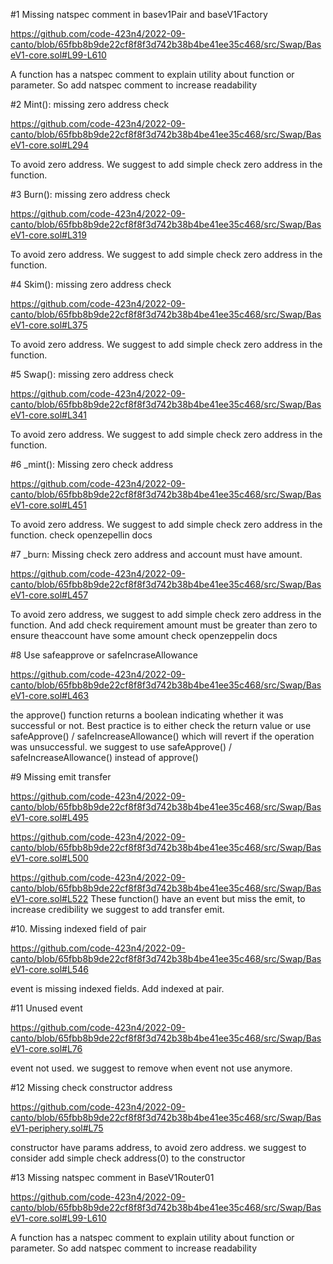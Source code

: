 #1 Missing natspec comment in basev1Pair and baseV1Factory

https://github.com/code-423n4/2022-09-canto/blob/65fbb8b9de22cf8f8f3d742b38b4be41ee35c468/src/Swap/BaseV1-core.sol#L99-L610

A function has a natspec comment to explain utility about function or parameter. So add natspec comment to increase readability

#2 Mint(): missing zero address check

https://github.com/code-423n4/2022-09-canto/blob/65fbb8b9de22cf8f8f3d742b38b4be41ee35c468/src/Swap/BaseV1-core.sol#L294

To avoid zero address. We suggest to add simple check zero address in the function.

#3 Burn(): missing zero address check 

https://github.com/code-423n4/2022-09-canto/blob/65fbb8b9de22cf8f8f3d742b38b4be41ee35c468/src/Swap/BaseV1-core.sol#L319

To avoid zero address. We suggest to add simple check zero address in the function.

#4 Skim(): missing zero address check 

https://github.com/code-423n4/2022-09-canto/blob/65fbb8b9de22cf8f8f3d742b38b4be41ee35c468/src/Swap/BaseV1-core.sol#L375

To avoid zero address. We suggest to add simple check zero address in the function.

#5 Swap(): missing zero address check 

https://github.com/code-423n4/2022-09-canto/blob/65fbb8b9de22cf8f8f3d742b38b4be41ee35c468/src/Swap/BaseV1-core.sol#L341

To avoid zero address. We suggest to add simple check zero address in the function.

#6 _mint(): Missing zero check address

https://github.com/code-423n4/2022-09-canto/blob/65fbb8b9de22cf8f8f3d742b38b4be41ee35c468/src/Swap/BaseV1-core.sol#L451

To avoid zero address. We suggest to add simple check zero address in the function. check openzepellin docs

#7 _burn: Missing check zero address and account must have amount.

https://github.com/code-423n4/2022-09-canto/blob/65fbb8b9de22cf8f8f3d742b38b4be41ee35c468/src/Swap/BaseV1-core.sol#L457

To avoid zero address, we suggest to add simple check zero address in the function. 
And add check requirement amount must be greater than zero to ensure theaccount have some amount
check openzeppelin docs 

#8 Use safeapprove or safeIncraseAllowance

https://github.com/code-423n4/2022-09-canto/blob/65fbb8b9de22cf8f8f3d742b38b4be41ee35c468/src/Swap/BaseV1-core.sol#L463

 the approve() function returns a boolean indicating whether it was successful or not. Best practice is to either check the return value or use safeApprove() / safeIncreaseAllowance() which will revert if the operation was unsuccessful. we suggest to use safeApprove() / safeIncreaseAllowance() instead of approve()

#9 Missing emit transfer

https://github.com/code-423n4/2022-09-canto/blob/65fbb8b9de22cf8f8f3d742b38b4be41ee35c468/src/Swap/BaseV1-core.sol#L495

https://github.com/code-423n4/2022-09-canto/blob/65fbb8b9de22cf8f8f3d742b38b4be41ee35c468/src/Swap/BaseV1-core.sol#L500

https://github.com/code-423n4/2022-09-canto/blob/65fbb8b9de22cf8f8f3d742b38b4be41ee35c468/src/Swap/BaseV1-core.sol#L522
These function() have an event but miss the emit, to increase credibility we suggest to add transfer emit.

#10. Missing indexed field of pair

https://github.com/code-423n4/2022-09-canto/blob/65fbb8b9de22cf8f8f3d742b38b4be41ee35c468/src/Swap/BaseV1-core.sol#L546

event is missing indexed fields. Add indexed at pair.

#11 Unused event

https://github.com/code-423n4/2022-09-canto/blob/65fbb8b9de22cf8f8f3d742b38b4be41ee35c468/src/Swap/BaseV1-core.sol#L76

event not used. we suggest to remove when event not use anymore.

#12 Missing check constructor address

https://github.com/code-423n4/2022-09-canto/blob/65fbb8b9de22cf8f8f3d742b38b4be41ee35c468/src/Swap/BaseV1-periphery.sol#L75

constructor have params address,  to avoid zero address. we suggest to consider add simple check address(0) to the constructor

#13 Missing natspec comment in BaseV1Router01

https://github.com/code-423n4/2022-09-canto/blob/65fbb8b9de22cf8f8f3d742b38b4be41ee35c468/src/Swap/BaseV1-core.sol#L99-L610

A function has a natspec comment to explain utility about function or parameter. So add natspec comment to increase readability